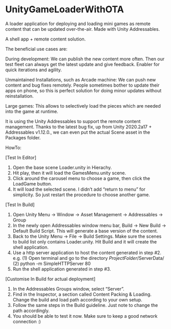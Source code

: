 # UnityGameLoaderWithOTA
A loader application for deploying and loading mini games as remote content that can be updated over-the-air. Made with Unity Addressables.

A shell app + remote content solution. 

The beneficial use cases are:

During development: We can publish the new content more often. Then our test fleet can always get the latest update and give feedback. Enabler for quick iterations and agility.

Unmaintained Installations, such as Arcade machine: We can push new content and bug fixes remotely. People sometimes bother to update their apps on phone, so this is perfect solution for doing minor updates without reinstallation.

Large games: This allows to selectively load the pieces which are needed into the game at runtime.   

It is using the Unity Addressables to support the remote content management. Thanks to the latest bug fix, up from Unity 2020.2a17 + Addressables v1.12.0., we can even put the actual Scene asset in the Packages folder. 

HowTo:

[Test In Editor]
1. Open the base scene Loader.unity in Hierachy.
2. Hit play, then it will load the GamesMenu.unity scene.
3. Click around the carousel menu to choose a game, then click the LoadGame button.
4. It will load the selected scene. I didn’t add “return to menu” for simplicity. So just restart the procedure to choose another game.


[Test In Build]
1. Open Unity Menu -> Window -> Asset Management -> Addressables -> Group
2. In the newly open Addressables window menu bar, Build -> New Build -> Default Build Script. This will generate a base version of the content.
3. Back to the Unity Menu -> File -> Build Settings. Make sure the scenes to build list only contains Loader.unity. Hit Build and it will create the shell application. 
4. Use a http server application to host the content generated in step #2. e.g. (1) Open terminal and go to the directory *ProjectFolder*/ServerData/ (2) python -m SimpleHTTPServer 80
5. Run the shell application generated in step #3.

[Customise In Build for actual deployment]
1. In the Addressables Groups window, select “Server”. 
2. Find in the Inspector, a section called Content Packing & Loading. Change the build and load path according to your own setup. 
3. Follow the same steps in the Build guideline. Just note to change the path accordingly.
4. You should be able to test it now. Make sure to keep a good network connection :)
